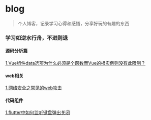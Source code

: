 # blog
> 个人博客，记录学习心得和感悟，分享好玩的有趣的东西
### 学习如逆水行舟，不进则退

#### 源码分析篇
[1.Vue组件data选项为什么必须是个函数而Vue的根实例则没有此限制？](https://github.com/GenXiaoLe/blog/issues/1)

#### web相关
[1.网络安全之常见的web攻击](https://github.com/GenXiaoLe/blog/issues/2)

#### 代码组件
[1.flutter中如何监听键盘弹出关闭](https://github.com/GenXiaoLe/blog/issues/3)
